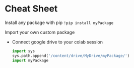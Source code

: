 # Cheat Sheet

Install any package with pip
`!pip install myPackage`

Import your own custom package
- Connect google drive to your colab session
  ```python
  import sys
  sys.path.append('/content/drive/MyDrive/myPackage/')
  import myPackage
  ```
